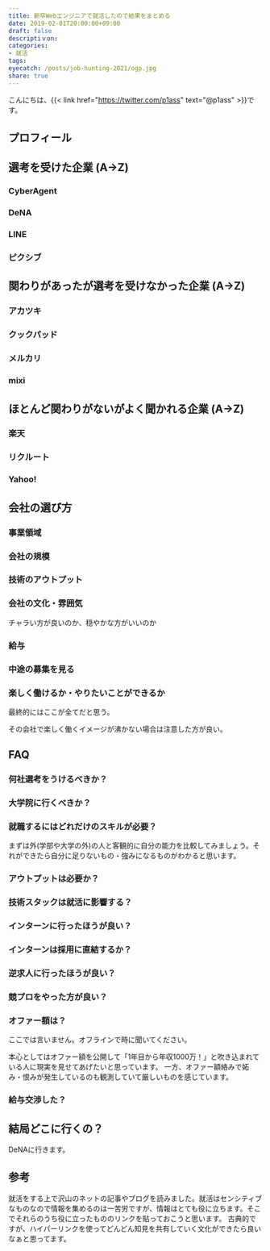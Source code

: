 ```yaml
---
title: 新卒Webエンジニアで就活したので結果をまとめる
date: 2019-02-01T20:00:00+09:00
draft: false
descriptiｖon: 
categories:
- 就活
tags:
eyecatch: /posts/job-hunting-2021/ogp.jpg
share: true
---
```


<!-- 見出しは単語じゃなくて伝えたい文章にした方が良さそう -->

こんにちは、{{< link href="https://twitter.com/p1ass" text="@p1ass" >}}です。  



## プロフィール

## 選考を受けた企業 (A→Z)

### CyberAgent

### DeNA

### LINE

### ピクシブ

## 関わりがあったが選考を受けなかった企業 (A→Z)

### アカツキ

### クックパッド

### メルカリ

### mixi

## ほとんど関わりがないがよく聞かれる企業 (A→Z)

### 楽天

### リクルート

### Yahoo!

## 会社の選び方



### 事業領域

### 会社の規模

### 技術のアウトプット

### 会社の文化・雰囲気

チャラい方が良いのか、穏やかな方がいいのか

### 給与

### 中途の募集を見る

### 楽しく働けるか・やりたいことができるか

最終的にはここが全てだと思う。

その会社で楽しく働くイメージが沸かない場合は注意した方が良い。

## FAQ

### 何社選考をうけるべきか？

### 大学院に行くべきか？

### 就職するにはどれだけのスキルが必要？

まずは外(学部や大学の外)の人と客観的に自分の能力を比較してみましょう。それができたら自分に足りないもの・強みになるものがわかると思います。

### アウトプットは必要か？

### 技術スタックは就活に影響する？

### インターンに行ったほうが良い？

### インターンは採用に直結するか？

### 逆求人に行ったほうが良い？

### 競プロをやった方が良い？

### オファー額は？

ここでは言いません。オフラインで時に聞いてください。

本心としてはオファー額を公開して「1年目から年収1000万！」と吹き込まれている人に現実を見せてあげたいと思っています。
一方、オファー額絡みで妬み・恨みが発生しているのも観測していて厳しいものを感じています。

### 給与交渉した？


## 結局どこに行くの？

DeNAに行きます。

## 参考

就活をする上で沢山のネットの記事やブログを読みました。就活はセンシティブなものなので情報を集めるのは一苦労ですが、情報はとても役に立ちます。そこでそれらのうち役に立ったもののリンクを貼っておこうと思います。
古典的ですが、ハイパーリンクを使ってどんどん知見を共有していく文化ができたら良いなぁと思ってます。
